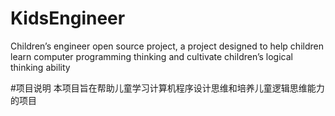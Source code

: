 # KidsEngineer
Children’s engineer open source project, a project designed to help children learn computer programming thinking and cultivate children’s logical thinking ability


#项目说明
本项目旨在帮助儿童学习计算机程序设计思维和培养儿童逻辑思维能力的项目
